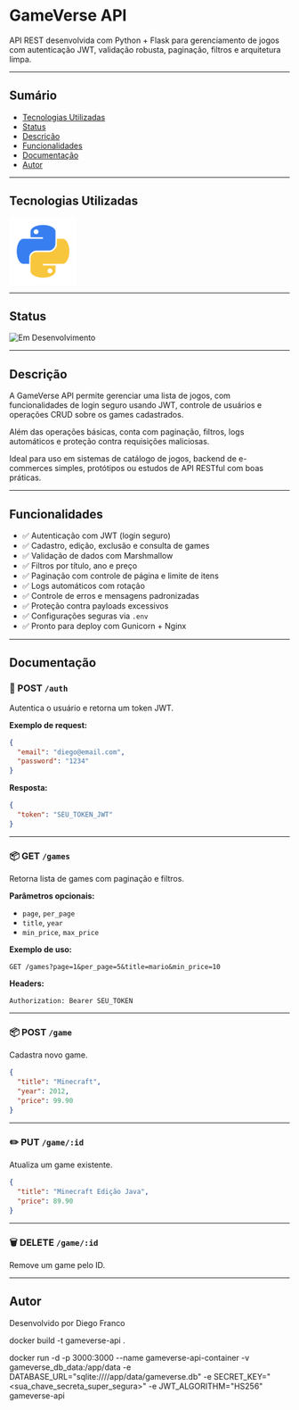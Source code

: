 # GameVerse API

API REST desenvolvida com Python + Flask para gerenciamento de jogos com autenticação JWT, validação robusta, paginação, filtros e arquitetura limpa.

---

## Sumário

- [Tecnologias Utilizadas](#tecnologias-utilizadas)
- [Status](#status)
- [Descrição](#descrição)
- [Funcionalidades](#funcionalidades)
- [Documentação](#documentacao)
- [Autor](#autor)

---

## Tecnologias Utilizadas

<div style="display: flex; justify-content: space-between; align-items: center; width: 100%;">
  <img src="images/python.png" alt="Logo Python" width="120"/>
</div>

---

## Status

![Em Desenvolvimento](http://img.shields.io/static/v1?label=STATUS&message=EM%20DESENVOLVIMENTO&color=RED&style=for-the-badge)

---

## Descrição

A GameVerse API permite gerenciar uma lista de jogos, com funcionalidades de login seguro usando JWT, controle de usuários e operações CRUD sobre os games cadastrados.

Além das operações básicas, conta com paginação, filtros, logs automáticos e proteção contra requisições maliciosas.

Ideal para uso em sistemas de catálogo de jogos, backend de e-commerces simples, protótipos ou estudos de API RESTful com boas práticas.

---

## Funcionalidades

- ✅ Autenticação com JWT (login seguro)
- ✅ Cadastro, edição, exclusão e consulta de games
- ✅ Validação de dados com Marshmallow
- ✅ Filtros por título, ano e preço
- ✅ Paginação com controle de página e limite de itens
- ✅ Logs automáticos com rotação
- ✅ Controle de erros e mensagens padronizadas
- ✅ Proteção contra payloads excessivos
- ✅ Configurações seguras via `.env`
- ✅ Pronto para deploy com Gunicorn + Nginx

---

## Documentação

### 🔐 POST `/auth`

Autentica o usuário e retorna um token JWT.

**Exemplo de request:**

```json
{
  "email": "diego@email.com",
  "password": "1234"
}
```

**Resposta:**

```json
{
  "token": "SEU_TOKEN_JWT"
}
```

---

### 📦 GET `/games`

Retorna lista de games com paginação e filtros.

**Parâmetros opcionais:**

- `page`, `per_page`
- `title`, `year`
- `min_price`, `max_price`

**Exemplo de uso:**

```
GET /games?page=1&per_page=5&title=mario&min_price=10
```

**Headers:**

```
Authorization: Bearer SEU_TOKEN
```

---

### 📦 POST `/game`

Cadastra novo game.

```json
{
  "title": "Minecraft",
  "year": 2012,
  "price": 99.90
}
```

---

### ✏️ PUT `/game/:id`

Atualiza um game existente.

```json
{
  "title": "Minecraft Edição Java",
  "price": 89.90
}
```

---

### 🗑️ DELETE `/game/:id`

Remove um game pelo ID.

---

## Autor

Desenvolvido por Diego Franco



docker build -t gameverse-api .


docker run -d -p 3000:3000 --name gameverse-api-container -v gameverse_db_data:/app/data -e DATABASE_URL="sqlite:////app/data/gameverse.db" -e SECRET_KEY="<sua_chave_secreta_super_segura>" -e JWT_ALGORITHM="HS256" gameverse-api

